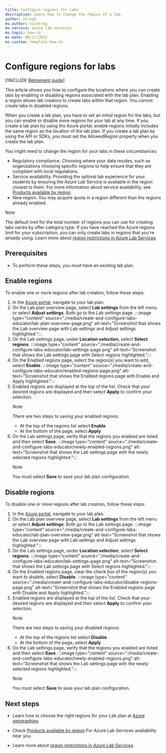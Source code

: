 ```yaml
---
title: Configure regions for labs
description: Learn how to change the region of a lab. 
author: ntrogh
ms.author: nicktrog
ms.service: azure-lab-services
ms.topic: how-to 
ms.date: 06/17/2022
ms.custom: template-how-to 
---
```


# Configure regions for labs

[!INCLUDE [Retirement guide](./includes/retirement-banner.md)]

This article shows you how to configure the locations where you can create labs by enabling or disabling regions associated with the lab plan. Enabling a region allows lab creators to create labs within that region. You cannot create labs in disabled regions. 

When you create a lab plan, you have to set an initial region for the labs, but you can enable or disable more regions for your lab at any time. If you create a lab plan by using the Azure portal, enable regions initially includes the same region as the location of the lab plan. If you create a lab plan by using the API or SDKs, you must set the AllowedRegion property when you create the lab plan. 

You might need to change the region for your labs in these circumstances:
- Regulatory compliance. Choosing where your data resides, such as organizations choosing specific regions to help ensure that they are compliant with local regulations. 
- Service availability. Providing the optimal lab experience for your students by ensuring the Azure Lab Service is available in the region closest to them. For more information about service availability, see [Products available by region](https://azure.microsoft.com/global-infrastructure/services/?products=lab-services).
- New region. You may acquire quota in a region different than the regions already enabled.

> [!NOTE]
> The default limit for the total number of regions you can use for creating labs varies by offer category type. If you have reached the Azure regions limit for your subscription, you can only create labs in regions that you're already using.
> Learn more about [region restrictions in Azure Lab Services](./capacity-limits.md#azure-region-restrictions).

## Prerequisites

- To perform these steps, you must have an existing lab plan.

## Enable regions

To enable one or more regions after lab creation, follow these steps:

1. In the [Azure portal](https://portal.azure.com), navigate to your lab plan.
1. On the Lab plan overview page, select **Lab settings** from the left menu or select **Adjust settings**. Both go to the Lab settings page.
   :::image type="content" source="./media/create-and-configure-labs-educator/lab-plan-overview-page.png" alt-text="Screenshot that shows the Lab overview page with Lab settings and Adjust settings highlighted.":::
1. On the Lab settings page, under **Location selection**, select **Select regions**.
   :::image type="content" source="./media/create-and-configure-labs-educator/lab-settings-page.png" alt-text="Screenshot that shows the Lab settings page with Select regions highlighted.":::
1. On the Enabled regions page, select the region(s) you want to add, select **Enable**.
   :::image type="content" source="./media/create-and-configure-labs-educator/enabled-regions-page.png" alt-text="Screenshot that shows the Enabled regions page with Enable and Apply highlighted.":::
1. Enabled regions are displayed at the top of the list. Check that your desired regions are displayed and then select **Apply** to confirm your selection.
   > [!NOTE]
   > There are two steps to saving your enabled regions: 
   > - At the top of the regions list select **Enable**
   > - At the bottom of the page, select **Apply** 
1. On the Lab settings page, verify that the regions you enabled are listed and then select **Save**. 
   :::image type="content" source="./media/create-and-configure-labs-educator/newly-enabled-regions.png" alt-text="Screenshot that shows the Lab settings page with the newly selected regions highlighted.":::
   > [!NOTE]
   > You must select **Save** to save your lab plan configuration. 

## Disable regions 

To disable one or more regions after lab creation, follow these steps:

1. In the [Azure portal](https://portal.azure.com), navigate to your lab plan.
1. On the Lab plan overview page, select **Lab settings** from the left menu or select **Adjust settings**. Both go to the Lab settings page.
   :::image type="content" source="./media/create-and-configure-labs-educator/lab-plan-overview-page.png" alt-text="Screenshot that shows the Lab overview page with Lab settings and Adjust settings highlighted.":::
1. On the Lab settings page, under **Location selection**, select **Select regions**.
   :::image type="content" source="./media/create-and-configure-labs-educator/lab-settings-page.png" alt-text="Screenshot that shows the Lab settings page with Select regions highlighted.":::
1. On the Enabled regions page, clear the check box of the region(s) you want to disable, select **Disable**.
   :::image type="content" source="./media/create-and-configure-labs-educator/disable-regions-page.png" alt-text="Screenshot that shows the Enabled regions page with Disable and Apply highlighted.":::
1. Enabled regions are displayed at the top of the list. Check that your desired regions are displayed and then select **Apply** to confirm your selection.
   > [!NOTE]
   > There are two steps to saving your disabled regions: 
   > - At the top of the regions list select **Disable**
   > - At the bottom of the page, select **Apply** 
1. On the Lab settings page, verify that the regions you enabled are listed and then select **Save**. 
   :::image type="content" source="./media/create-and-configure-labs-educator/newly-enabled-regions.png" alt-text="Screenshot that shows the Lab settings page with the newly selected regions highlighted.":::
   > [!NOTE]
   > You must select **Save** to save your lab plan configuration. 

## Next steps

- Learn how to choose the right regions for your Lab plan at [Azure geographies](https://azure.microsoft.com/global-infrastructure/geographies/#overview).

- Check [Products available by region](https://azure.microsoft.com/global-infrastructure/services/?products=lab-services) For Azure Lab Services availability near you.

- Learn more about [region restrictions in Azure Lab Services](./capacity-limits.md#azure-region-restrictions).
